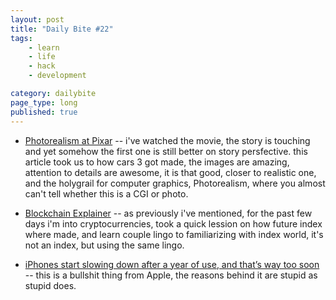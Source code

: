 ```yaml
---
layout: post
title: "Daily Bite #22"
tags: 
    - learn
    - life
    - hack
    - development

category: dailybite
page_type: long
published: true
---
```


- [Photorealism at Pixar](https://renderman.pixar.com/stories/cars-3) -- i've watched the movie, the story is touching and yet somehow the first one is still better on story persfective. this article took us to how cars 3 got made, the images are amazing, attention to details are awesome, it is that good, closer to realistic one, and the holygrail for computer graphics, Photorealism, where you almost can't tell whether this is a CGI or photo.

- [Blockchain Explainer](http://nautil.us/issue/55/trust/the-bitcoin-paradox) -- as previously i've mentioned, for the past few days i'm into cryptocurrencies, took a quick lession on how future index where made, and learn couple lingo to familiarizing with index world, it's not an index, but using the same lingo.

- [iPhones start slowing down after a year of use, and that’s way too soon](https://www.theverge.com/circuitbreaker/2017/12/20/16803190/iphone-slowdown-is-needed-but-also-a-problem) -- this is a bullshit thing from Apple, the reasons behind it are stupid as stupid does.